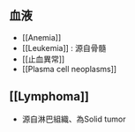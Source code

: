 ## 血液
- [[Anemia]]
- [[Leukemia]] : 源自骨髓
- [[止血異常]]
- [[Plasma cell neoplasms]]
## [[Lymphoma]]
- 源自淋巴組織、為Solid tumor